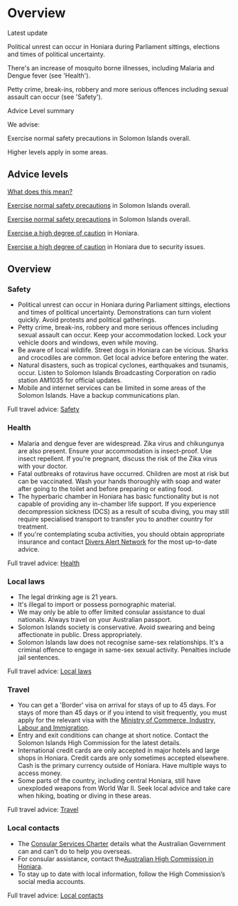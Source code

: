 # Overview

Latest update

Political unrest can occur in Honiara during Parliament sittings, elections and times of political uncertainty.   
  
There's an increase of mosquito borne illnesses, including Malaria and Dengue fever (see 'Health').  
  
Petty crime, break-ins, robbery and more serious offences including sexual assault can occur (see 'Safety').

Advice Level summary

We advise:

Exercise normal safety precautions in Solomon Islands overall.

Higher levels apply in some areas.

## Advice levels

[What does this mean?](/before-you-go/travel-advice-explained/)

[Exercise normal safety precautions](https://www.smartraveller.gov.au/consular-services/travel-advice-explained#level1) in Solomon Islands overall.

[Exercise normal safety precautions](https://www.smartraveller.gov.au/consular-services/travel-advice-explained#level1) in Solomon Islands overall.

[Exercise a high degree of caution](https://www.smartraveller.gov.au/consular-services/travel-advice-explained#level2) in Honiara.

[Exercise a high degree of caution](https://www.smartraveller.gov.au/consular-services/travel-advice-explained#level2) in Honiara due to security issues.

## Overview

### Safety

* Political unrest can occur in Honiara during Parliament sittings, elections and times of political uncertainty. Demonstrations can turn violent quickly. Avoid protests and political gatherings.
* Petty crime, break-ins, robbery and more serious offences including sexual assault can occur. Keep your accommodation locked. Lock your vehicle doors and windows, even while moving.
* Be aware of local wildlife. Street dogs in Honiara can be vicious. Sharks and crocodiles are common. Get local advice before entering the water.
* Natural disasters, such as tropical cyclones, earthquakes and tsunamis, occur. Listen to Solomon Islands Broadcasting Corporation on radio station AM1035 for official updates.
* Mobile and internet services can be limited in some areas of the Solomon Islands. Have a backup communications plan.

Full travel advice: [Safety](#safety)

### Health

* Malaria and dengue fever are widespread. Zika virus and chikungunya are also present. Ensure your accommodation is insect-proof. Use insect repellent. If you're pregnant, discuss the risk of the Zika virus with your doctor.
* Fatal outbreaks of rotavirus have occurred. Children are most at risk but can be vaccinated. Wash your hands thoroughly with soap and water after going to the toilet and before preparing or eating food.
* The hyperbaric chamber in Honiara has basic functionality but is not capable of providing any in-chamber life support. If you experience decompression sickness (DCS) as a result of scuba diving, you may still require specialised transport to transfer you to another country for treatment.
* If you're contemplating scuba activities, you should obtain appropriate insurance and contact [Divers Alert Network](https://dan.org/) for the most up-to-date advice.

Full travel advice: [Health](#health)

### Local laws

* The legal drinking age is 21 years.
* It's illegal to import or possess pornographic material.
* We may only be able to offer limited consular assistance to dual nationals. Always travel on your Australian passport.
* Solomon Islands society is conservative. Avoid swearing and being affectionate in public. Dress appropriately.
* Solomon Islands law does not recognise same-sex relationships. It's a criminal offence to engage in same-sex sexual activity. Penalties include jail sentences.

Full travel advice: [Local laws](#local-laws)

### Travel

* You can get a 'Border' visa on arrival for stays of up to 45 days. For stays of more than 45 days or if you intend to visit frequently, you must apply for the relevant visa with the [Ministry of Commerce, Industry, Labour and Immigration](https://commerce.gov.sb/departments-units/immigration/visas/i-want-to-apply-for-a.html).
* Entry and exit conditions can change at short notice. Contact the Solomon Islands High Commission for the latest details.
* International credit cards are only accepted in major hotels and large shops in Honiara. Credit cards are only sometimes accepted elsewhere. Cash is the primary currency outside of Honiara. Have multiple ways to access money.
* Some parts of the country, including central Honiara, still have unexploded weapons from World War II. Seek local advice and take care when hiking, boating or diving in these areas.

Full travel advice: [Travel](#travel)

### Local contacts

* The [Consular Services Charter](https://www.smartraveller.gov.au/consular-services/consular-services-charter) details what the Australian Government can and can't do to help you overseas.
* For consular assistance, contact the[Australian High Commission in Honiara](https://solomonislands.embassy.gov.au/).
* To stay up to date with local information, follow the High Commission’s social media accounts.

Full travel advice: [Local contacts](#local-contacts)